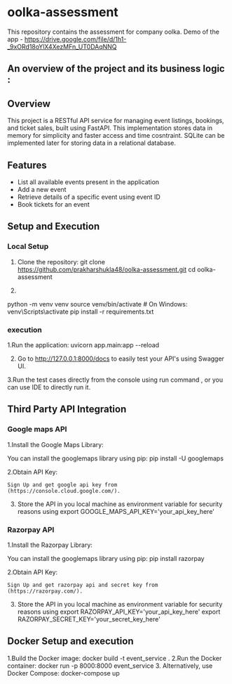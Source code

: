 # oolka-assessment
This repository contains the assessment for company oolka.
Demo of the app - https://drive.google.com/file/d/1h1-_9xORd18oYlX4XezMFn_UT0DAqNNQ

## An overview of the project and its business logic :

## Overview

This project is a RESTful API service for managing event listings, bookings, and ticket sales, built using FastAPI. This implementation stores data in memory for simplicity and faster access and time cosntraint. SQLite can be implemented later for storing data in a relational database.

## Features

- List all available events present in the application
- Add a new event
- Retrieve details of a specific event using event ID
- Book tickets for an event

## Setup and Execution

### Local Setup

1. Clone the repository:
   git clone https://github.com/prakharshukla48/oolka-assessment.git
   cd oolka-assessment
   
2. 
  python -m venv venv
  source venv/bin/activate  # On Windows: venv\Scripts\activate
  pip install -r requirements.txt

### execution

1.Run the application:
  uvicorn app.main:app --reload
  
2. Go to http://127.0.0.1:8000/docs to easily test your API's using Swagger UI.

3.Run the test cases directly from the console using run command , or you can use IDE to directly run it. 

## Third Party API Integration
 ### Google maps API
 1.Install the Google Maps Library:

  You can install the googlemaps library using pip:
  pip install -U googlemaps
  
  2.Obtain API Key:
  
    Sign Up and get google api key from
    (https://console.cloud.google.com/).

  3. Store the API in you local machine as environment variable for security reasons using 
  export GOOGLE_MAPS_API_KEY='your_api_key_here'

  ### Razorpay API
  1.Install the Razorpay Library:

  You can install the googlemaps library using pip:
  pip install razorpay
  
  2.Obtain API Key:
  
    Sign Up and get razorpay api and secret key from
    (https://razorpay.com/).

  3. Store the API in you local machine as environment variable for security reasons using 
  export RAZORPAY_API_KEY='your_api_key_here'
  export RAZORPAY_SECRET_KEY='your_secret_key_here'

## Docker Setup and execution 
1.Build the Docker image:
   docker build -t event_service .
2.Run the Docker container:
   docker run -p 8000:8000 event_service
3. Alternatively, use Docker Compose:
   docker-compose up

